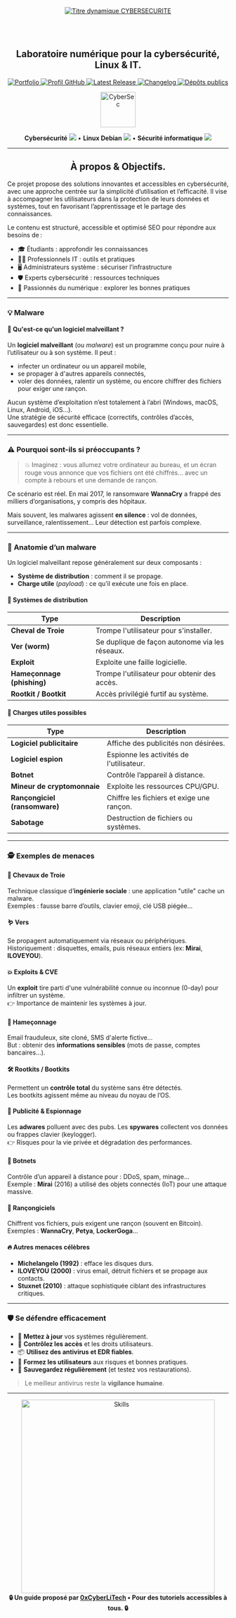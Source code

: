<div align="center">

  <br></br>
  
  <a href="https://github.com/0xCyberLiTech">
  <img src="https://readme-typing-svg.herokuapp.com?font=JetBrains+Mono&size=50&duration=6000&pause=1000000000&color=FF0048&center=true&vCenter=true&width=1100&lines=%3ECYBERSECURITE_" alt="Titre dynamique CYBERSECURITE" />
  </a>
  
  <br></br>

  <h2>Laboratoire numérique pour la cybersécurité, Linux & IT.</h2>
  
  <p align="center">
      <a href="https://0xcyberlitech.github.io/">
        <img src="https://img.shields.io/badge/Portfolio-0xCyberLiTech-181717?logo=github&style=flat-square" alt="Portfolio" />
      </a>
      <a href="https://github.com/0xCyberLiTech">
        <img src="https://img.shields.io/badge/Profil-GitHub-181717?logo=github&style=flat-square" alt="Profil GitHub" />
      </a>
      <a href="https://github.com/0xCyberLiTech/Cybersecurite/releases/latest">
        <img src="https://img.shields.io/github/v/release/0xCyberLiTech/Cybersecurite?label=version" alt="Latest Release" />
      </a>
      <a href="https://github.com/0xCyberLiTech/Cybersecurite/blob/main/CHANGELOG.md">
        <img src="https://img.shields.io/badge/📄%20CHANGELOG-Cybersecurite-blue" alt="Changelog" />
      </a>
      <a href="https://github.com/0xCyberLiTech?tab=repositories">
        <img src="https://img.shields.io/badge/Dépôts-publics-blue?style=flat-square" alt="Dépôts publics" />
      </a>
  </p>

</div>

<div align="center">
  <img src="https://img.icons8.com/fluency/96/000000/cyber-security.png" alt="CyberSec" width="80"/>
</div>

<div align="center">
  <p>
    <strong>Cybersécurité</strong> <img src="https://img.icons8.com/color/24/000000/lock--v1.png"/> • <strong>Linux Debian</strong> <img src="https://img.icons8.com/color/24/000000/linux.png"/> • <strong>Sécurité informatique</strong> <img src="https://img.icons8.com/color/24/000000/shield-security.png"/>
  </p>
</div>

---

<div align="center">
  
## À propos & Objectifs.

</div>

Ce projet propose des solutions innovantes et accessibles en cybersécurité, avec une approche centrée sur la simplicité d’utilisation et l’efficacité. Il vise à accompagner les utilisateurs dans la protection de leurs données et systèmes, tout en favorisant l’apprentissage et le partage des connaissances.

Le contenu est structuré, accessible et optimisé SEO pour répondre aux besoins de :
- 🎓 Étudiants : approfondir les connaissances
- 👨‍💻 Professionnels IT : outils et pratiques
- 🖥️ Administrateurs système : sécuriser l’infrastructure
- 🛡️ Experts cybersécurité : ressources techniques
- 🚀 Passionnés du numérique : explorer les bonnes pratiques

---

### 💡 **Malware**
#### 👋 Qu'est-ce qu'un logiciel malveillant ?

Un **logiciel malveillant** (ou *malware*) est un programme conçu pour nuire à l’utilisateur ou à son système. Il peut :

- infecter un ordinateur ou un appareil mobile,
- se propager à d'autres appareils connectés,
- voler des données, ralentir un système, ou encore chiffrer des fichiers pour exiger une rançon.

Aucun système d’exploitation n’est totalement à l’abri (Windows, macOS, Linux, Android, iOS…).  
Une stratégie de sécurité efficace (correctifs, contrôles d’accès, sauvegardes) est donc essentielle.

---

### ⚠️ **Pourquoi sont-ils si préoccupants ?**

> 💥 Imaginez : vous allumez votre ordinateur au bureau, et un écran rouge vous annonce que vos fichiers ont été chiffrés… avec un compte à rebours et une demande de rançon.

Ce scénario est réel. En mai 2017, le ransomware **WannaCry** a frappé des milliers d’organisations, y compris des hôpitaux.

Mais souvent, les malwares agissent **en silence** : vol de données, surveillance, ralentissement... Leur détection est parfois complexe.

---

### 🧬 **Anatomie d’un malware**

Un logiciel malveillant repose généralement sur deux composants :  
- **Système de distribution** : comment il se propage.  
- **Charge utile** (*payload*) : ce qu’il exécute une fois en place.

#### 🧭 Systèmes de distribution

| Type                      | Description                                  |
|---------------------------|----------------------------------------------|
| **Cheval de Troie**       | Trompe l'utilisateur pour s'installer.      |
| **Ver (worm)**            | Se duplique de façon autonome via les réseaux. |
| **Exploit**               | Exploite une faille logicielle.              |
| **Hameçonnage (phishing)**| Trompe l'utilisateur pour obtenir des accès.|
| **Rootkit / Bootkit**     | Accès privilégié furtif au système.          |

#### 🎯 Charges utiles possibles

| Type                          | Description                                      |
|-------------------------------|------------------------------------------------|
| **Logiciel publicitaire**     | Affiche des publicités non désirées.            |
| **Logiciel espion**           | Espionne les activités de l'utilisateur.        |
| **Botnet**                    | Contrôle l’appareil à distance.                  |
| **Mineur de cryptomonnaie**   | Exploite les ressources CPU/GPU.                 |
| **Rançongiciel (ransomware)** | Chiffre les fichiers et exige une rançon.       |
| **Sabotage**                  | Destruction de fichiers ou systèmes.             |

---

### 🕵️ **Exemples de menaces**

#### 🐴 Chevaux de Troie

Technique classique d’**ingénierie sociale** : une application "utile" cache un malware.  
Exemples : fausse barre d’outils, clavier emoji, clé USB piégée...

#### 🪱 Vers

Se propagent automatiquement via réseaux ou périphériques.  
Historiquement : disquettes, emails, puis réseaux entiers (ex: **Mirai**, **ILOVEYOU**).

#### 💥 Exploits & CVE

Un **exploit** tire parti d'une vulnérabilité connue ou inconnue (0-day) pour infiltrer un système.  
👉 Importance de maintenir les systèmes à jour.

#### 🎣 Hameçonnage

Email frauduleux, site cloné, SMS d'alerte fictive...  
But : obtenir des **informations sensibles** (mots de passe, comptes bancaires...).

#### 🛠️ Rootkits / Bootkits

Permettent un **contrôle total** du système sans être détectés.  
Les bootkits agissent même au niveau du noyau de l’OS.

#### 📢 Publicité & Espionnage

Les **adwares** polluent avec des pubs. Les **spywares** collectent vos données ou frappes clavier (keylogger).  
👉 Risques pour la vie privée et dégradation des performances.

#### 🤖 Botnets

Contrôle d’un appareil à distance pour : DDoS, spam, minage...  
Exemple : **Mirai** (2016) a utilisé des objets connectés (IoT) pour une attaque massive.

#### 💸 Rançongiciels

Chiffrent vos fichiers, puis exigent une rançon (souvent en Bitcoin).  
Exemples : **WannaCry**, **Petya**, **LockerGoga**...

#### 🔥 Autres menaces célèbres

- **Michelangelo (1992)** : efface les disques durs.  
- **ILOVEYOU (2000)** : virus email, détruit fichiers et se propage aux contacts.  
- **Stuxnet (2010)** : attaque sophistiquée ciblant des infrastructures critiques.

---

### 🛡️ **Se défendre efficacement**

- 🔄 **Mettez à jour** vos systèmes régulièrement.  
- 🔐 **Contrôlez les accès** et les droits utilisateurs.  
- 📦 **Utilisez des antivirus et EDR fiables**.  
- 🧠 **Formez les utilisateurs** aux risques et bonnes pratiques.  
- 💾 **Sauvegardez régulièrement** (et testez vos restaurations).

> Le meilleur antivirus reste la **vigilance humaine**.

---

<div align="center">
  <a href="https://github.com/0xCyberLiTech" target="_blank" rel="noopener">
    <img src="https://skillicons.dev/icons?i=linux,debian,bash,docker,nginx,git,vim,python,markdown" alt="Skills" width="440">
  </a>
</div>

<div align="center">
  <b>🔒 Un guide proposé par <a href="https://github.com/0xCyberLiTech">0xCyberLiTech</a> • Pour des tutoriels accessibles à tous. 🔒</b>
</div>

